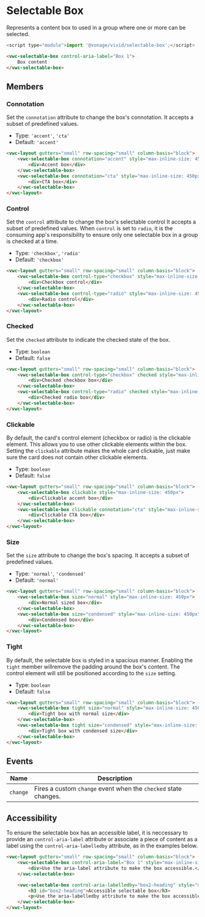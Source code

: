 # Selectable Box

Represents a content box to used in a group where one or more can be selected.

```js
<script type="module">import '@vonage/vivid/selectable-box';</script>
```

```html preview
<vwc-selectable-box control-aria-label="Box 1">
    Box content
</vwc-selectable-box>
```

## Members

### Connotation

Set the `connotation` attribute to change the box's connotation.
It accepts a subset of predefined values.

- Type: `'accent'`, `'cta'`
- Default: `'accent'`

```html preview
<vwc-layout gutters="small" row-spacing="small" column-basis="block">
    <vwc-selectable-box connotation="accent" style="max-inline-size: 450px">
        <div>Accent box</div>
    </vwc-selectable-box>
    <vwc-selectable-box connotation="cta" style="max-inline-size: 450px">
        <div>CTA box</div>
    </vwc-selectable-box>
</vwc-layout>
```

### Control

Set the `control` attribute to change the box's selectable control
It accepts a subset of predefined values.
When `control` is set to `radio`, it is the consuming app's responsibility to ensure only one selectable box in a group is checked at a time.

- Type: `'checkbox'`, `'radio'`
- Default: `'checkbox'`

```html preview
<vwc-layout gutters="small" row-spacing="small" column-basis="block">
    <vwc-selectable-box control-type="checkbox" style="max-inline-size: 450px">
        <div>Checkbox control</div>
    </vwc-selectable-box>
    <vwc-selectable-box control-type="radio" style="max-inline-size: 450px">
        <div>Radio control</div>
    </vwc-selectable-box>
</vwc-layout>
```

### Checked

Set the `checked` attribute to indicate the checked state of the box.

- Type: `boolean`
- Default: `false`

```html preview
<vwc-layout gutters="small" row-spacing="small" column-basis="block">
    <vwc-selectable-box control-type="checkbox" checked style="max-inline-size: 450px">
        <div>Checked checkbox box</div>
    </vwc-selectable-box>
    <vwc-selectable-box control-type="radio" checked style="max-inline-size: 450px">
        <div>Checked radio box</div>
    </vwc-selectable-box>
</vwc-layout>
```

### Clickable

By default, the card's control element (checkbox or radio) is the clickable element. This allows you to use other clickable elements within the box.
Setting the `clickable` attribute makes the whole card clickable, just make sure the card does not contain other clickable elements.

- Type: `boolean`
- Default: `false`

```html preview
<vwc-layout gutters="small" row-spacing="small" column-basis="block">
    <vwc-selectable-box clickable style="max-inline-size: 450px">
        <div>Clickable accent box</div>
    </vwc-selectable-box>
    <vwc-selectable-box clickable connotation="cta" style="max-inline-size: 450px">
        <div>Clickable CTA box</div>
    </vwc-selectable-box>
</vwc-layout>
```

### Size

Set the `size` attribute to change the box's spacing.
It accepts a subset of predefined values.

- Type: `'normal'`, `'condensed'`
- Default: `'normal'`

```html preview
<vwc-layout gutters="small" row-spacing="small" column-basis="block">
    <vwc-selectable-box size="normal" style="max-inline-size: 450px">
        <div>Normal sized box</div>
    </vwc-selectable-box>
    <vwc-selectable-box size="condensed" style="max-inline-size: 450px">
        <div>Condensed box</div>
    </vwc-selectable-box>
</vwc-layout>
```

### Tight

By default, the selectable box is styled in a spacious manner. Enabling the `tight` member willremove the padding around the box's content. The control element will still be positioned according to the `size` setting.

- Type: `boolean`
- Default: `false`

```html preview
<vwc-layout gutters="small" row-spacing="small" column-basis="block">
    <vwc-selectable-box tight size="normal" style="max-inline-size: 450px">
        <div>Tight box with normal size</div>
    </vwc-selectable-box>
    <vwc-selectable-box tight size="condensed" style="max-inline-size: 450px">
        <div>Tight box with condensed size</div>
    </vwc-selectable-box>
</vwc-layout>
```

## Events

<div class="table-wrapper">

| Name | Description |
| ---- | ----------- |
| `change` | Fires a custom `change` event when the `checked` state changes. |

</div>

## Accessibility

To ensure the selectable box has an accessible label, it is neccessary to provide an `control-aria-label` attribute or associate a piece of content as a label using the `control-aria-labelledby` attribute, as in the examples below.

```html preview
<vwc-layout gutters="small" row-spacing="small" column-basis="block">
    <vwc-selectable-box control-aria-label="Box 1" style="max-inline-size: 450px">
        <div>Use the aria-label attribute to make the box accessible.</div>
    </vwc-selectable-box>

    <vwc-selectable-box control-aria-labelledby="box2-heading" style="max-inline-size: 450px">
        <h3 id="box2-heading">Accessible selectable box</h3>
        <p>Use the aria-labelledby attribute to make the box accessible.</p>
    </vwc-selectable-box>
</vwc-layout>
```
